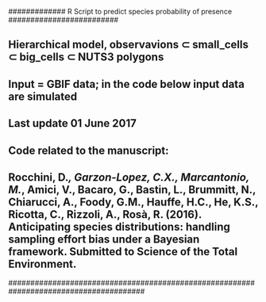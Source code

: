 ############# R Script to predict species probability of presence #########################
## Hierarchical model, observavions ⊂ small_cells ⊂ big_cells ⊂ NUTS3 polygons
## Input = GBIF data; in the code below input data are simulated
## Last update 01 June 2017
## Code related to the manuscript:
## Rocchini, D.*, Garzon-Lopez, C.X., Marcantonio, M.*,  Amici, V., Bacaro, G., Bastin, L., Brummitt, N., Chiarucci, A., Foody, G.M., Hauffe, H.C., He, K.S., Ricotta, C., Rizzoli, A., Rosà, R. (2016). Anticipating species distributions: handling sampling effort bias under a Bayesian framework. Submitted to Science of the Total Environment.
#######################################################################################

